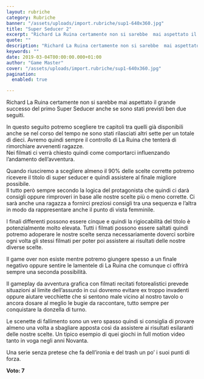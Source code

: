 ```yaml
---
layout: rubriche
category: Rubriche
banner: "/assets/uploads/import.rubriche/sup1-640x360.jpg"
title: "Super Seducer 2"
excerpt: "Richard La Ruina certamente non si sarebbe  mai aspettato il grande successo del primo Super Seducer anche se sono stati previsti ben due seguiti. In questo seguito potremo scegliere tre capitoli tra quelli già disponibili anche se nel corso del tempo ne sono stati rilasciati altri sette per un totale di dieci. Avremo quindi sempre [&hellip"
quote: ""
description: "Richard La Ruina certamente non si sarebbe  mai aspettato il grande successo del primo Super Seducer anche se sono stati previsti ben due seguiti. In questo seguito potremo scegliere tre capitoli tra quelli già disponibili anche se nel corso del tempo ne sono stati rilasciati altri sette per un totale di dieci. Avremo quindi sempre [&hellip"
keywords: ""
date: 2019-03-04T00:00:00.000+01:00
author: "Game Master"
cover: "/assets/uploads/import.rubriche/sup1-640x360.jpg"
pagination:
  enabled: true

---
```


Richard La Ruina certamente non si sarebbe mai aspettato il grande successo del primo Super Seducer anche se sono stati previsti ben due seguiti.

In questo seguito potremo scegliere tre capitoli tra quelli già disponibili anche se nel corso del tempo ne sono stati rilasciati altri sette per un totale di dieci. Avremo quindi sempre il controllo di La Ruina che tenterà di rimorchiare avvenenti ragazze.  
Nei filmati ci verrà chiesto quindi come comportarci influenzando l’andamento dell’avventura.

Quando riusciremo a scegliere almeno il 90% delle scelte corrette potremo ricevere il titolo di super seducer e quindi assistere al finale migliore possibile.  
Il tutto però sempre secondo la logica del protagonista che quindi ci darà consigli oppure rimproveri in base alle nostre scelte più o meno corrette. Ci sarà anche una ragazza a fornirci preziosi consigli tra una sequenza e l’altra in modo da rappresentare anche il punto di vista femminile.

I finali differenti possono essere cinque e quindi la rigiocabilità del titolo è potenzialmente molto elevata. Tutti i filmati possono essere saltati quindi potremo adoperare le nostre scelte senza necessariamente doverci sorbire ogni volta gli stessi filmati per poter poi assistere ai risultati delle nostre diverse scelte.

Il game over non esiste mentre potremo giungere spesso a un finale negativo oppure sentire le lamentele di La Ruina che comunque ci offrirà sempre una seconda possibilità.

Il gameplay da avventura grafica con filmati recitati fotorealistici prevede situazioni al limite dell’assurdo in cui dovremo evitare ex troppo invadenti oppure aiutare vecchiette che si sentono male vicino al nostro tavolo o ancora dosare al meglio le bugie da raccontare, tutto sempre per conquistare la donzella di turno.

Le scenette di fallimento sono un vero spasso quindi si consiglia di provare almeno una volta a sbagliare apposta così da assistere ai risultati esilaranti delle nostre scelte. Un tipico esempio di quei giochi in full motion video tanto in voga negli anni Novanta.

Una serie senza pretese che fa dell’ironia e del trash un po’ i suoi punti di forza.

**Voto: 7**